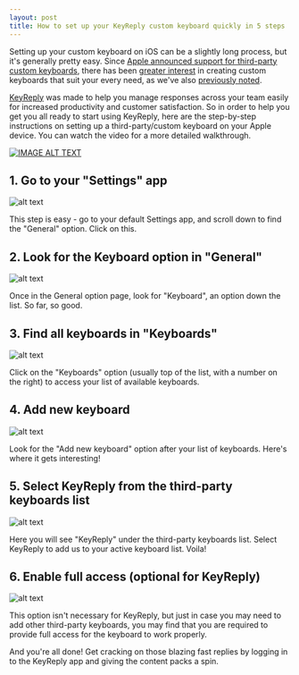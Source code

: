 ```yaml
---
layout: post
title: How to set up your KeyReply custom keyboard quickly in 5 steps
---
```

Setting up your custom keyboard on iOS can be a slightly long process, but it's generally pretty easy. Since [Apple announced support for third-party custom keyboards](http://www.apple.com/ios/whats-new/quicktype/), there has been [greater interest](http://appleinsider.com/articles/14/11/12/roundup-the-best-third-party-keyboards-for-ios-8-) in creating custom keyboards that suit your every need, as we've also [previously noted](http://keyreply.com/blog/Our-Keyboard-picks/).

[KeyReply](http://www.keyreply.com) was made to help you manage responses across your team easily for increased productivity and customer satisfaction. So in order to help you get you all ready to start using KeyReply, here are the step-by-step instructions on setting up a third-party/custom keyboard on your Apple device. You can watch the video for a more detailed walkthrough.

[![IMAGE ALT TEXT](http://i.imgur.com/qiJlfCG.png)](http://www.youtube.com/watch?v=nylZ6gtl9q0 "KeyReply Alpha User Signup Flow")

## 1. Go to your "Settings" app 
![alt text](/blog/images/Setup_Step1_Settings.png  "Go to iOS settings app") 

This step is easy - go to your default Settings app, and scroll down to find the "General" option. Click on this.

## 2. Look for the Keyboard option in "General" 
![alt text](/blog/images/Setup_Step2_General.png  "In General, look for Keyboards") 

Once in the General option page, look for "Keyboard", an option down the list. So far, so good.

## 3. Find all keyboards in "Keyboards" 
![alt text](/blog/images/Setup_Step3_AllKeyboards.png  "In Keyboards, click on Keyboards") 

Click on the "Keyboards" option (usually top of the list, with a number on the right) to access your list of available keyboards.

## 4. Add new keyboard
![alt text](/blog/images/Setup_Step4_AddKeyboards.png  "After Keyboards list, Add new keyboard") 

Look for the "Add new keyboard" option after your list of keyboards. Here's where it gets interesting!

## 5. Select KeyReply from the third-party keyboards list
![alt text](/blog/images/Setup_Step5_EnableThirdParty.png  "Select KeyReply from the third-party keyboards list") 

Here you will see "KeyReply" under the third-party keyboards list. Select KeyReply to add us to your active keyboard list. Voila!

## 6. Enable full access (optional for KeyReply)
![alt text](/blog/images/Setup_Step6_EnableAccess.png  "Enable full access, for other keyboards") 

This option isn't necessary for KeyReply, but just in case you may need to add other third-party keyboards, you may find that you are required to provide full access for the keyboard to work properly.

And you're all done! Get cracking on those blazing fast replies by logging in to the KeyReply app and giving the content packs a spin.
